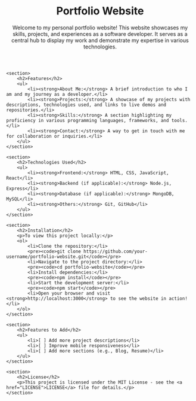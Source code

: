 <!DOCTYPE html>
<html lang="en">
<head>
    <meta charset="UTF-8">
    <meta name="viewport" content="width=device-width, initial-scale=1.0">
    <title>Portfolio Website</title>
</head>
<body>
    <header>
        <h1>Portfolio Website</h1>
        <p>Welcome to my personal portfolio website! This website showcases my skills, projects, and experiences as a software developer. It serves as a central hub to display my work and demonstrate my expertise in various technologies.</p>
    </header>

    <section>
        <h2>Features</h2>
        <ul>
            <li><strong>About Me:</strong> A brief introduction to who I am and my journey as a developer.</li>
            <li><strong>Projects:</strong> A showcase of my projects with descriptions, technologies used, and links to live demos and repositories.</li>
            <li><strong>Skills:</strong> A section highlighting my proficiency in various programming languages, frameworks, and tools.</li>
            <li><strong>Contact:</strong> A way to get in touch with me for collaboration or inquiries.</li>
        </ul>
    </section>

    <section>
        <h2>Technologies Used</h2>
        <ul>
            <li><strong>Frontend:</strong> HTML, CSS, JavaScript, React</li>
            <li><strong>Backend (if applicable):</strong> Node.js, Express</li>
            <li><strong>Database (if applicable):</strong> MongoDB, MySQL</li>
            <li><strong>Others:</strong> Git, GitHub</li>
        </ul>
    </section>

    <section>
        <h2>Installation</h2>
        <p>To view this project locally:</p>
        <ol>
            <li>Clone the repository:</li>
            <pre><code>git clone https://github.com/your-username/portfolio-website.git</code></pre>
            <li>Navigate to the project directory:</li>
            <pre><code>cd portfolio-website</code></pre>
            <li>Install dependencies:</li>
            <pre><code>npm install</code></pre>
            <li>Start the development server:</li>
            <pre><code>npm start</code></pre>
            <li>Open your browser and visit <strong>http://localhost:3000</strong> to see the website in action!</li>
        </ol>
    </section>

    <section>
        <h2>Features to Add</h2>
        <ul>
            <li>[ ] Add more project descriptions</li>
            <li>[ ] Improve mobile responsiveness</li>
            <li>[ ] Add more sections (e.g., Blog, Resume)</li>
        </ul>
    </section>

    <section>
        <h2>License</h2>
        <p>This project is licensed under the MIT License - see the <a href="LICENSE">LICENSE</a> file for details.</p>
    </section>
</body>
</html>
